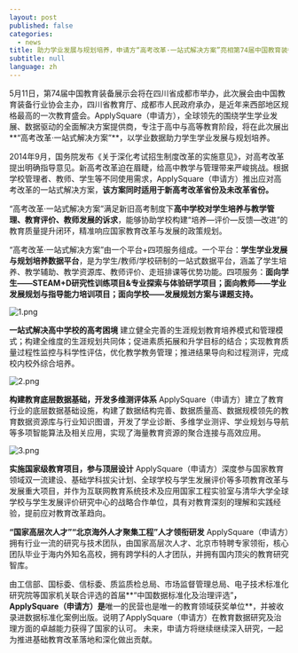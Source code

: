 ```yaml
---
layout: post
published: false
categories:
  - news
title: 助力学业发展与规划培养，申请方“高考改革·一站式解决方案”亮相第74届中国教育装备展示会
subtitle: null
language: zh
---
```

   
   5月11日，第74届中国教育装备展示会将在四川省成都市举办，此次展会由中国教育装备行业协会主办，四川省教育厅、成都市人民政府承办，是近年来西部地区规格最高的一次教育盛会。ApplySquare（申请方），全球领先的围绕学生学业发展、数据驱动的全面解决方案提供商，专注于高中与高等教育阶段，将在此次展出**“高考改革·一站式解决方案”**，以学业数据助力学生学业发展与规划培养。

   2014年9月，国务院发布《关于深化考试招生制度改革的实施意见》，对高考改革提出明确指导意见。新高考改革迫在眉睫，给高中教学与管理带来严峻挑战。根据学校管理者、教师、学生等不同使用需求，ApplySquare（申请方）推出应对高考改革的一站式解决方案，**该方案同时适用于新高考改革省份及未改革省份。**
   
   “高考改革·一站式解决方案”满足新旧高考制度下**高中学校对学生培养与教学管理、教育评价、教师发展的诉求**，能够协助学校构建“培养—评价—反馈—改进”的教育质量提升闭环，精准响应国家教育改革与发展的政策规划。
   
   “高考改革·一站式解决方案”由一个平台+四项服务组成。一个平台：**学生学业发展与规划培养数据平台**，是为学生/教师/学校研制的一站式数据平台，涵盖了学生培养、教学辅助、教学资源库、教师评价、走班排课等优势功能。四项服务：**面向学生——STEAM+D研究性训练项目&专业探索与体验研学项目；面向教师——学业发展规划与指导能力培训项目；面向学校——发展规划方案与课题支持。**
   
![1.png]({{site.baseurl}}/image/1.png)

**一站式解决高中学校的高考困境**
   建立健全完善的生涯规划教育培养模式和管理模式；构建全维度的生涯规划共同体；促进素质拓展和升学目标的结合；实现教育质量过程性监控与科学性评估，优化教学教务管理；推进结果导向和过程测评，完成校内校外综合培养。
   
 ![2.png]({{site.baseurl}}/image/2.png)

**构建教育底层数据基础，开发多维测评体系**
   ApplySquare（申请方）建立了教育行业的底层数据基础设施，构建了数据结构完善、数据质量高、数据规模领先的教育数据资源库与行业知识图谱，开发了学业诊断、多维学业测评、学业规划与导航等多项智能算法及相关应用，实现了海量教育资源的聚合连接与高效应用。 
  
![3.png]({{site.baseurl}}/image/3.png)

**实施国家级教育项目，参与顶层设计**
   ApplySquare（申请方）深度参与国家教育领域双一流建设、基础学科拔尖计划、全球学校与学生发展评价等多项教育改革与发展重大项目，并作为互联网教育系统技术及应用国家工程实验室与清华大学全球学校与学生发展评价研究中心的战略合作单位，具有对教育深刻的理解和实践经验，提前应对教育改革趋向。

**“国家高层次人才”“北京海外人才聚集工程”人才领衔研发**
   ApplySquare（申请方）拥有行业一流的研究与技术团队，由国家高层次人才、北京市特聘专家领衔，核心团队毕业于海内外知名高校，拥有跨学科的人才团队，并拥有国内顶尖的教育研究智库。
   
   由工信部、国标委、信标委、质监质检总局、市场监督管理总局、电子技术标准化研究院等国家机关联合评选的首届**“中国数据标准化及治理评选”**，ApplySquare（申请方）是**唯一的民营也是唯一的教育领域获奖单位**，并被收录进数据标准化案例出版。说明了ApplySquare（申请方）在教育数据研究及治理方面的卓越能力获得了国家的认可。
未来，申请方将继续继续深入研究，一起为推进基础教育改革落地和深化做出贡献。

